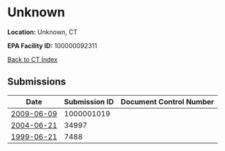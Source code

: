 # Unknown

**Location:** Unknown, CT

**EPA Facility ID:** 100000092311

[Back to CT Index](../../index.md)

## Submissions

| Date | Submission ID | Document Control Number |
|------|--------------|-------------------------|
| [2009-06-09](submissions/1000001019.md) | 1000001019 |  |
| [2004-06-21](submissions/34997.md) | 34997 |  |
| [1999-06-21](submissions/7488.md) | 7488 |  |
